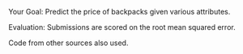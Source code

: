 Your Goal: Predict the price of backpacks given various attributes.

Evaluation: Submissions are scored on the root mean squared error.

Code from other sources also used.
